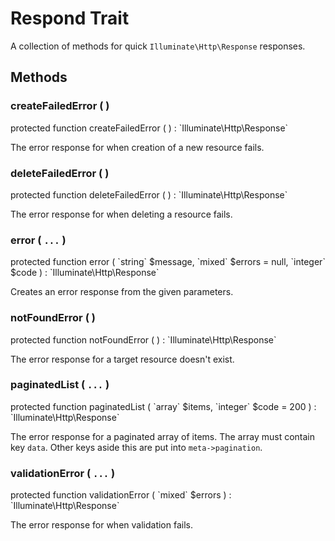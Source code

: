 # Respond Trait

A collection of methods for quick `Illuminate\Http\Response` responses.

## Methods

### createFailedError ( )

<p class="tip no-bg">
    protected function createFailedError ( ) : `Illuminate\Http\Response`
</p>

The error response for when creation of a new resource fails.

### deleteFailedError ( )

<p class="tip no-bg">
    protected function deleteFailedError ( ) : `Illuminate\Http\Response`
</p>

The error response for when deleting a resource fails.

### error ( `...` )

<p class="tip no-bg">
    protected function error ( `string` $message, `mixed` $errors = null, `integer` $code ) : `Illuminate\Http\Response`
</p>

Creates an error response from the given parameters.

### notFoundError ( )

<p class="tip no-bg">
    protected function notFoundError ( ) : `Illuminate\Http\Response`
</p>

The error response for a target resource doesn't exist.

### paginatedList ( `...` )

<p class="tip no-bg">
    protected function paginatedList ( `array` $items, `integer` $code = 200 ) : `Illuminate\Http\Response`
</p>

The error response for a paginated array of items. The array must contain key `data`.
Other keys aside this are put into `meta->pagination`.

### validationError ( `...` )

<p class="tip no-bg">
    protected function validationError ( `mixed` $errors ) : `Illuminate\Http\Response`
</p>

The error response for when validation fails.